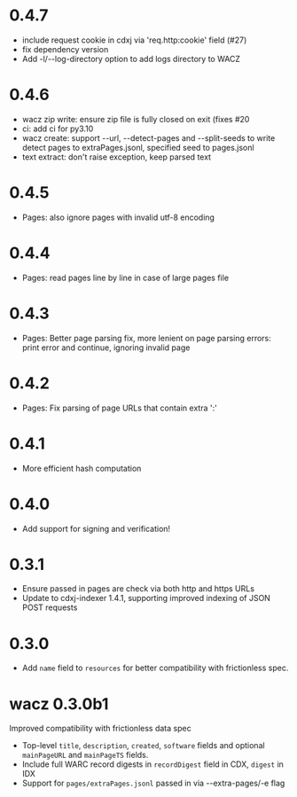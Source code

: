 # 0.4.7

- include request cookie in cdxj via 'req.http:cookie' field (#27)
- fix dependency version
- Add -l/--log-directory option to add logs directory to WACZ

# 0.4.6

- wacz zip write: ensure zip file is fully closed on exit (fixes #20
- ci: add ci for py3.10
- wacz create: support --url, --detect-pages and --split-seeds to write detect pages to extraPages.jsonl, specified seed to pages.jsonl
- text extract: don't raise exception, keep parsed text

# 0.4.5
- Pages: also ignore pages with invalid utf-8 encoding

# 0.4.4

- Pages: read pages line by line in case of large pages file

# 0.4.3

- Pages: Better page parsing fix, more lenient on page parsing errors: print error and continue, ignoring invalid page 

# 0.4.2

- Pages: Fix parsing of page URLs that contain extra ':'

# 0.4.1

- More efficient hash computation

# 0.4.0

- Add support for signing and verification!

# 0.3.1

- Ensure passed in pages are check via both http and https URLs
- Update to cdxj-indexer 1.4.1, supporting improved indexing of JSON POST requests

# 0.3.0

- Add `name` field to `resources` for better compatibility with frictionless spec.

# wacz 0.3.0b1

Improved compatibility with frictionless data spec

- Top-level `title`, `description`, `created`, `software` fields and optional `mainPageURL` and `mainPageTS` fields.
- Include full WARC record digests in `recordDigest` field in CDX, `digest` in IDX
- Support for `pages/extraPages.jsonl` passed in via --extra-pages/-e flag
